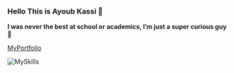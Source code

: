 ### Hello This is Ayoub Kassi 👋
**I was never the best at school or academics, I’m just a super curious guy 🔭**

[MyPortfolio](https://ayoubkassi.cf/)

![MySkills](https://github-readme-stats.vercel.app/api?username=Ayoubkassi&show_icons=true&theme=radical)



<!-- Top Languages here

![Language](https://github-readme-stats.vercel.app/api/top-langs/?username=Ayoubkassi&exclude_repo=github-readme-stats,anuraghazra.github.io)
 -->
